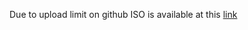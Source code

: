 Due to upload limit on github ISO is available at this [link](https://drive.google.com/file/d/19xwXT-wsziQ9dPhkw6VnYyjx-kHvJNJq/view?usp=sharing)
